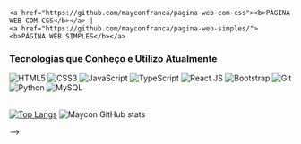 <!--
<div align="center">
  
  ## Olá, e aí?! Eu sou o Maycon! 👍✌😊
  
  ### Portfólio e Repositórios
  
  <div align="justify">
    <a href="https://github.com/mayconfranca/web-page-de-avaliacao"><b>WEB PAGE DE AVALIAÇÃO</b></a> |
    <a href="https://github.com/mayconfranca/clone-home-page-do-site-netflix"><b>CLONE HOME PAGE DO SITE NETFLIX</b></a> |
    <a href="https://github.com/mayconfranca/web-page-de-calculo-de-imc"><b>WEB PAGE DE CÁLCULO DE IMC</b></a> |
    <a href="https://github.com/mayconfranca/site-com-bootstrap"><b>SITE COM BOOTSTRAP</b></a> |
    <!--<a href="https://github.com/mayconfranca/calculadora-de-idade/"><b>CALCULADORA DE IDADE</b></a> |-->
    <a href="https://github.com/mayconfranca/pagina-web-com-css"><b>PÁGINA WEB COM CSS</b></a> |
    <a href="https://github.com/mayconfranca/pagina-web-simples/"><b>PÁGINA WEB SIMPLES</b></a>
  </div>
      
  ### Tecnologias que Conheço e Utilizo Atualmente
  
  <div>
    <!--
    <img src="https://img.shields.io/badge/Visual_Studio_Code-0078D4?style=for-the-badge&logo=visual%20studio%20code&logoColor=white" alt="VS Code">
    -->
    <img src="https://img.shields.io/badge/HTML5-E34F26?style=for-the-badge&logo=html5&logoColor=white" alt="HTML5">
    <img src="https://img.shields.io/badge/CSS3-1572B6?style=for-the-badge&logo=css3&logoColor=white" alt="CSS3">
    <img src="https://img.shields.io/badge/JavaScript-F7DF1E?style=for-the-badge&logo=javascript&logoColor=black" alt="JavaScript">
    <img src="https://img.shields.io/badge/TypeScript-007ACC?style=for-the-badge&logo=typescript&logoColor=white" alt="TypeScript">
    <img src="https://img.shields.io/badge/React JS-20232A?style=for-the-badge&logo=react&logoColor=61DAFB" alt="React JS">
    <img src="https://img.shields.io/badge/Bootstrap-563D7C?style=for-the-badge&logo=bootstrap&logoColor=white" alt="Bootstrap">
    <img src="https://img.shields.io/badge/GIT-E44C30?style=for-the-badge&logo=git&logoColor=white" alt="Git">
    <img src="https://img.shields.io/badge/Python-3776AB?style=for-the-badge&logo=python&logoColor=white" alt="Python">
    <img src="https://img.shields.io/badge/MySQL-005C84?style=for-the-badge&logo=mysql&logoColor=white" alt="MySQL">
  </div>

  <br>
  
  [![Top Langs](https://github-readme-stats.vercel.app/api/top-langs/?username=mayconfranca&layout=compact)](https://github.com/anuraghazra/github-readme-stats) ![Maycon GitHub stats](https://github-readme-stats.vercel.app/api?username=mayconfranca&show_icons=true&theme=gruvbox)
  <!--
  ### Perfil Profissional Social
  
  <a href="https://www.linkedin.com/in/maycon-franca"><img src="https://img.shields.io/badge/LinkedIn-0077B5?style=for-the-badge&logo=linkedin&logoColor=white" alt="Linkedin"></a>
  -->
</div>
-->
